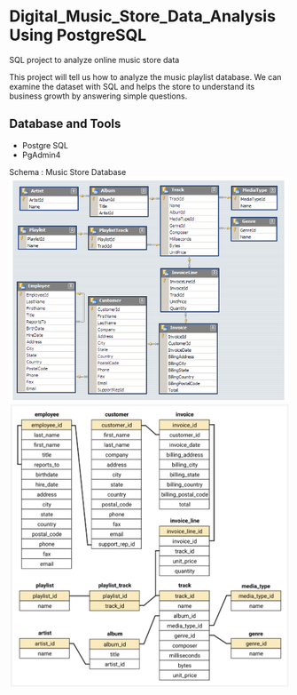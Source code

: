 # Digital_Music_Store_Data_Analysis Using PostgreSQL
SQL project to analyze online music store data

This project will tell us how to analyze the music playlist database. We can examine the dataset with SQL and helps the store to understand its business growth by answering simple questions.

## Database and Tools
* Postgre SQL
* PgAdmin4

Schema : Music Store Database  
![MusicDatabaseSchema](https://github.com/ArpitAggarwal10/Digital_Music_Store_Data_Analysis/blob/main/Music%20Database%20Schema.png)
![MusicDatabaseSchema](https://github.com/ArpitAggarwal10/Digital_Music_Store_Data_Analysis/blob/main/Schema%20Diagram.png)
